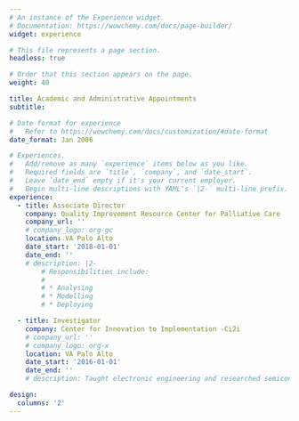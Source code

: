 ```yaml
---
# An instance of the Experience widget.
# Documentation: https://wowchemy.com/docs/page-builder/
widget: experience

# This file represents a page section.
headless: true

# Order that this section appears on the page.
weight: 40

title: Academic and Administrative Appointments
subtitle:

# Date format for experience
#   Refer to https://wowchemy.com/docs/customization/#date-format
date_format: Jan 2006

# Experiences.
#   Add/remove as many `experience` items below as you like.
#   Required fields are `title`, `company`, and `date_start`.
#   Leave `date_end` empty if it's your current employer.
#   Begin multi-line descriptions with YAML's `|2-` multi-line prefix.
experience:
  - title: Associate Director
    company: Quality Improvement Resource Center for Palliative Care
    company_url: ''
    # company_logo: org-gc
    location: VA Palo Alto
    date_start: '2018-01-01'
    date_end: ''
    # description: |2-
        # Responsibilities include:
        #
        # * Analysing
        # * Modelling
        # * Deploying

  - title: Investigator
    company: Center for Innovation to Implementation -Ci2i
    # company_url: ''
    # company_logo: org-x
    location: VA Palo Alto
    date_start: '2016-01-01'
    date_end: ''
    # description: Taught electronic engineering and researched semiconductor physics.

design:
  columns: '2'
---
```


